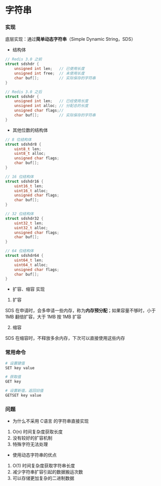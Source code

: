 # 字符串


### 实现

底层实现：通过**简单动态字符串**（Simple Dynamic String，SDS）


* 结构体

```c
// Redis 3.0 之前
struct sdshdr {
    unsigned int len;   // 已使用长度
    unsigned int free;  // 未使用长度
    char buf[];         // 实际保存的字符串
}
```

```c
// Redis 3.0 之后
struct sdshdr {
    unsigned int len;   // 已经使用长度
    unsigned int alloc; // 分配总的长度
    unsigned char flags;// 
    char buf[];         // 实际保存的字符串
}
```


* 其他位数的结构体

```c
// 8 位结构体
struct sdshdr8 {
    uint8_t len;
    uint8_t alloc;
    unsigned char flags;
    char buf[];
}

// 16 位结构体
struct sdshdr16 {
    uint16_t len;
    uint16_t alloc;
    unsigned char flags;
    char buf[];
}

// 32 位结构体
struct sdshdr32 {
    uint32_t len;
    uint32_t alloc;
    unsigned char flags;
    char buf[];
}

// 64 位结构体
struct sdshdr64 {
    uint64_t len;
    uint64_t alloc;
    unsigned char flags;
    char buf[];
}
```


* 扩容、缩容 实现

1. 扩容

SDS 在申请时，会多申请一些内存，称为**内存预分配**；如果容量不够时，小于 1MB 翻倍扩容，大于 1MB 按 1MB 扩容

2. 缩容

SDS 在缩容时，不释放多余内存，下次可以直接使用这些内存


### 常用命令

```bash
# 设置键值
SET key value

# 获取值
GET key

# 设置新值，返回旧值
GETSET key value
```


### 问题

* 为什么不采用 C语言 的字符串直接实现

1. O(n) 时间复杂度获取长度
2. 没有较好的扩容机制
3. 特殊字符无法处理

* 使用动态字符串的优点

1. O(1) 时间复杂度获取字符串长度
2. 减少字符串扩容引起的数据搬运次数
3. 可以存储更加复杂的二进制数据
